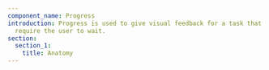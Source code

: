 ```yaml
---
component_name: Progress
introduction: Progress is used to give visual feedback for a task that will
  require the user to wait.
section:
  section_1:
    title: Anatomy
---
```

